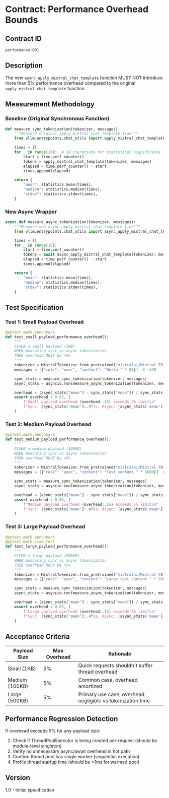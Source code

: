 # Contract: Performance Overhead Bounds

## Contract ID
`performance-001`

## Description
The new `async_apply_mistral_chat_template` function MUST NOT introduce more than 5% performance overhead compared to the original `apply_mistral_chat_template` function.

## Measurement Methodology

### Baseline (Original Synchronous Function)
```python
def measure_sync_tokenization(tokenizer, messages):
    """Measure original apply_mistral_chat_template time"""
    from vllm.entrypoints.chat_utils import apply_mistral_chat_template

    times = []
    for _ in range(10):  # 10 iterations for statistical significance
        start = time.perf_counter()
        tokens = apply_mistral_chat_template(tokenizer, messages)
        elapsed = time.perf_counter() - start
        times.append(elapsed)

    return {
        "mean": statistics.mean(times),
        "median": statistics.median(times),
        "stdev": statistics.stdev(times),
    }
```

### New Async Wrapper
```python
async def measure_async_tokenization(tokenizer, messages):
    """Measure new async_apply_mistral_chat_template time"""
    from vllm.entrypoints.chat_utils import async_apply_mistral_chat_template

    times = []
    for _ in range(10):
        start = time.perf_counter()
        tokens = await async_apply_mistral_chat_template(tokenizer, messages)
        elapsed = time.perf_counter() - start
        times.append(elapsed)

    return {
        "mean": statistics.mean(times),
        "median": statistics.median(times),
        "stdev": statistics.stdev(times),
    }
```

## Test Specification

### Test 1: Small Payload Overhead
```python
@pytest.mark.benchmark
def test_small_payload_performance_overhead():
    """
    GIVEN a small payload (1KB)
    WHEN measuring sync vs async tokenization
    THEN overhead MUST be <5%
    """
    tokenizer = MistralTokenizer.from_pretrained("mistralai/Mistral-7B-Instruct-v0.3")
    messages = [{"role": "user", "content": "Hello " * 50}]  # ~1KB

    sync_stats = measure_sync_tokenization(tokenizer, messages)
    async_stats = asyncio.run(measure_async_tokenization(tokenizer, messages))

    overhead = (async_stats["mean"] - sync_stats["mean"]) / sync_stats["mean"]
    assert overhead < 0.05, (
        f"Small payload overhead {overhead:.1%} exceeds 5% limit\n"
        f"Sync: {sync_stats['mean']:.4f}s, Async: {async_stats['mean']:.4f}s"
    )
```

### Test 2: Medium Payload Overhead
```python
@pytest.mark.benchmark
def test_medium_payload_performance_overhead():
    """
    GIVEN a medium payload (100KB)
    WHEN measuring sync vs async tokenization
    THEN overhead MUST be <5%
    """
    tokenizer = MistralTokenizer.from_pretrained("mistralai/Mistral-7B-Instruct-v0.3")
    messages = [{"role": "user", "content": "Test content " * 5000}]  # ~100KB

    sync_stats = measure_sync_tokenization(tokenizer, messages)
    async_stats = asyncio.run(measure_async_tokenization(tokenizer, messages))

    overhead = (async_stats["mean"] - sync_stats["mean"]) / sync_stats["mean"]
    assert overhead < 0.05, (
        f"Medium payload overhead {overhead:.1%} exceeds 5% limit\n"
        f"Sync: {sync_stats['mean']:.4f}s, Async: {async_stats['mean']:.4f}s"
    )
```

### Test 3: Large Payload Overhead
```python
@pytest.mark.benchmark
@pytest.mark.slow_test
def test_large_payload_performance_overhead():
    """
    GIVEN a large payload (500KB)
    WHEN measuring sync vs async tokenization
    THEN overhead MUST be <5%
    """
    tokenizer = MistralTokenizer.from_pretrained("mistralai/Mistral-7B-Instruct-v0.3")
    messages = [{"role": "user", "content": "Large test content " * 20000}]  # ~500KB

    sync_stats = measure_sync_tokenization(tokenizer, messages)
    async_stats = asyncio.run(measure_async_tokenization(tokenizer, messages))

    overhead = (async_stats["mean"] - sync_stats["mean"]) / sync_stats["mean"]
    assert overhead < 0.05, (
        f"Large payload overhead {overhead:.1%} exceeds 5% limit\n"
        f"Sync: {sync_stats['mean']:.4f}s, Async: {async_stats['mean']:.4f}s"
    )
```

## Acceptance Criteria

| Payload Size | Max Overhead | Rationale |
|--------------|--------------|-----------|
| Small (1KB) | 5% | Quick requests shouldn't suffer thread overhead |
| Medium (100KB) | 5% | Common case, overhead amortized |
| Large (500KB) | 5% | Primary use case, overhead negligible vs tokenization time |

## Performance Regression Detection

If overhead exceeds 5% for any payload size:
1. Check if ThreadPoolExecutor is being created per-request (should be module-level singleton)
2. Verify no unnecessary async/await overhead in hot path
3. Confirm thread pool has single worker (sequential execution)
4. Profile thread startup time (should be <1ms for warmed pool)

## Version
1.0 - Initial specification
